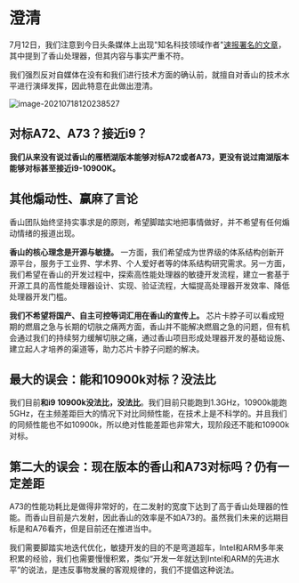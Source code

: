 # 澄清

7月12日，我们注意到今日头条媒体上出现"知名科技领域作者"[速报署名的文章](https://www.toutiao.com/w/i1705068421667844)，其中提到了香山处理器，但其内容与事实严重不符。

我们强烈反对自媒体在没有和我们进行技术方面的确认前，就擅自对香山的技术水平进行演绎发挥，因此特意在此做出澄清。

![image-20210718120238527](20210712-img-1.png)

## 对标A72、A73？接近i9？

**我们从来没有说过香山的雁栖湖版本能够对标A72或者A73，更没有说过南湖版本能够对标甚至接近i9-10900K。**

## 其他煽动性、赢麻了言论

香山团队始终坚持实事求是的原则，希望脚踏实地把事情做好，并不希望有任何煽动情绪的报道出现。

**香山的核心理念是开源与敏捷。** 一方面，我们希望成为世界级的体系结构创新开源平台，服务于工业界、学术界、个人爱好者等的体系结构研究需求。另一方面，我们希望在香山的开发过程中，探索高性能处理器的敏捷开发流程，建立一套基于开源工具的高性能处理器设计、实现、验证流程，大幅提高处理器开发效率、降低处理器开发门槛。

**我们不希望将国产、自主可控等词汇用在香山的宣传上。** 芯片卡脖子可以看成短期的燃眉之急与长期的切肤之痛两方面，香山并不能解决燃眉之急的问题，但有机会通过我们的持续努力缓解切肤之痛，通过香山项目形成处理器开发的基础设施、建立起人才培养的渠道等，助力芯片卡脖子问题的解决。

## 最大的误会：能和10900k对标？没法比

我们目前**和i9 10900k没法比，没法比**。我们目前只能跑到1.3GHz，10900k能跑5GHz，在主频差距巨大的情况下对比同频性能，在技术上是不科学的。并且我们的同频性能也不如10900k，所以绝对性能差距也非常大，现阶段还不能和10900k对标。


## 第二大的误会：现在版本的香山和A73对标吗？仍有一定差距

A73的性能功耗比是做得非常好的，在二发射的宽度下达到了高于香山处理器的性能。而香山目前是六发射，因此香山的效率是不如A73的。虽然我们未来的远期目标是和A76看齐，但是目前还在推进当中。

我们需要脚踏实地迭代优化，敏捷开发的目的不是弯道超车，Intel和ARM多年来积累的经验，我们也需要慢慢积累，类似“开发一年就达到Intel和ARM的先进水平”的说法，是违反事物发展的客观规律的，我们不提倡这种说法。
